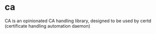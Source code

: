 # ca
CA is an opinionated CA handling library, designed to be used by certd (certificate handling automation daemon)
